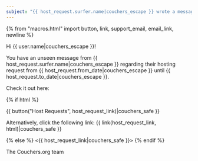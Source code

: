```yaml
---
subject: "{{ host_request.surfer.name|couchers_escape }} wrote a message in their hosting request"
---
```


{% from "macros.html" import button, link, support_email, email_link, newline %}

Hi {{ user.name|couchers_escape }}!

You have an unseen message from {{ host_request.surfer.name|couchers_escape }} regarding their hosting request from {{ host_request.from_date|couchers_escape }} until {{ host_request.to_date|couchers_escape }}.

Check it out here:

{% if html %}

{{ button("Host Requests", host_request_link)|couchers_safe }}

Alternatively, click the following link: {{ link(host_request_link, html)|couchers_safe }}

{% else %}
<{{ host_request_link|couchers_safe }}>
{% endif %}

The Couchers.org team
